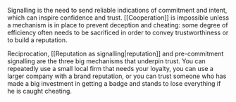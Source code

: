 
Signalling is the need to send reliable indications of commitment and intent, which can inspire confidence and trust.  [[Cooperation]] is impossible unless a mechanism is in place to prevent deception and cheating: some degree of efficiency often needs to be sacrificed in order to convey trustworthiness or to build a reputation.


Reciprocation, [[Reputation as signalling|reputation]] and pre-commitment signalling are the three big mechanisms that underpin trust. You can repeatedly use a small local firm that needs your loyalty, you can use a larger company with a brand reputation, or you can trust someone who has made a big investment in getting a badge and stands to lose everything if he is caught cheating.



